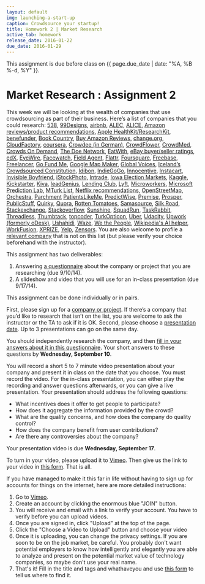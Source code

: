 ```yaml
---
layout: default
img: launching-a-start-up
caption: Crowdsource your startup!
title: Homework 2 | Market Research
active_tab: homework
release_date: 2016-01-22
due_date: 2016-01-29
---
```



<div class="alert alert-info">
This assignment is due before class on {{ page.due_date | date: "%A, %B %-d, %Y" }}.
</div>




Market Research <span class="text-muted">: Assignment 2</span> 
=============================================================
This week we will be looking at the wealth of companies that use crowdsourcing as part of their business. Here’s a list of companies that you could research:
[538](http://fivethirtyeight.com),
[99Designs](http://99designs.com),
[airbnb](https://www.airbnb.com),
[ALEC](http://www.alec.org/model-legislation/),
[ALICE](http://alicelaw.org),
[Amazon reviews/product recommendations](https://www.amazon.com),
[Apple HealthKit/ResearchKit](http://www.apple.com/researchkit/),
[benefunder](http://www.benefunder.org),
[Book Country](http://www.bookcountry.com),
[Buy Amazon Reviews](http://www.buyamazonreviews.com),
[change.org](https://www.change.org),
[CloudFactory](http://www.cloudfactory.com/home),
[coursera](https://www.coursera.org),
[Crowdee (in German)](https://www.crowdee.de),
[CrowdFlower](http://www.crowdflower.com),
[CrowdMed](https://www.crowdmed.com),
[Crowds On Demand](http://crowdsondemand.com),
[The Doe Network](http://www.onthemedia.org/story/online-supersleuth/),
[EatWith](http://www.eatwith.com),
[eBay buyer/seller ratings](http://pages.ebay.com/help/feedback/scores-reputation.html),
[edX](https://www.edx.org),
[EyeWire](https://eyewire.org/signup),
[Facewatch](http://arstechnica.com/tech-policy/2015/12/pre-crime-arrives-in-the-uk-better-make-sure-your-face-stays-off-the-crowdsourced-watch-list/),
[Field Agent](http://www.fieldagent.net),
[Flattr](https://flattr.com),
[Foursquare](https://foursquare.com),
[Freebase](http://www.freebase.com),
[Freelancer](https://www.freelancer.com/),
[Go Fund Me](https://www.gofundme.com/),
[Google Map Maker](http://appleinsider.com/articles/15/08/25/google-reopens-map-maker-with-new-safeguards-to-block-controversial-edits),
[Global Voices](http://globalvoicesonline.org),
[Iceland’s Crowdsourced Constitution](http://www.slate.com/articles/technology/future_tense/2014/07/five_lessons_from_iceland_s_failed_crowdsourced_constitution_experiment.html),
[Idibon](http://idibon.com),
[IndieGoGo](https://www.indiegogo.com),
[Innocentive](http://www.innocentive.com),
[Instacart](https://www.instacart.com/faq),
[Invisible Boyfriend](https://invisibleboyfriend.com),
[iStockPhoto](http://en.wikipedia.org/wiki/IStock),
[Intrade](http://en.wikipedia.org/wiki/Intrade),
[Iowa Election Markets](http://tippie.uiowa.edu/iem/),
[Kaggle](http://www.kaggle.com),
[Kickstarter](http://www.kickstarter.com),
[Kiva](http://kiva.org),
[leadGenius](https://leadgenius.com),
[Lending Club](https://www.lendingclub.com/public/how-peer-lending-works.action),
[Lyft](https://www.lyft.com),
[Microworkers](https://microworkers.com),
[Microsoft Prediction Lab](https://www.prediction.microsoft.com/#!/),
[MTurk List](http://www.mturklist.com),
[Netflix recommendations](https://www.netflix.com/),
[OpenStreetMap](http://www.openstreetmap.org/),
[Orchestra](http://orchestra.unlimitedlabs.com),
[Parchment](http://www.parchment.com)
[PatientsLikeMe](http://www.patientslikeme.com),
[PredictWise](http://www.predictwise.com/),
[Premise](http://www.premise.com/),
[Prosper](https://prosper.com/welcome/how_it_works.aspx),
[PublicStuff](https://www.publicstuff.com),
[Quirky](http://quirky.com),
[Quora](http://www.quora.com),
[Rotten Tomatoes](http://www.rottentomatoes.com),
[Samasource](http://samasource.org),
[Silk Road](http://arstechnica.com/tech-policy/2014/08/dark-net-drug-markets-kept-alive-by-great-customer-service/),
[Stackexchange](http://stackexchange.com/sites),
[Stackoverflow](http://stackoverflow.com),
[Sunshine](http://www.slate.com/blogs/future_tense/2015/03/27/apple_watch_could_make_you_a_walking_weather_station.html),
[SquadRun](https://squadrun.co),
[TaskRabbit](https://www.taskrabbit.com),
[Threadless](https://www.threadless.com/how-it-works/),
[Thumbtack](http://www.thumbtack.com/),
[topcoder](http://www.topcoder.com),
[TurkOpticon](http://turkopticon.ucsd.edu),
[Uber](https://www.uber.com),
[Udacity](https://www.udacity.com),
[Upwork (formerly oDesk)](https://www.upwork.com),
[Ushahidi](http://www.ushahidi.com),
[Waze](https://www.waze.com),
[We the People](https://petitions.whitehouse.gov),
[Wikipedia's AI helper](http://www.wired.com/2015/12/wikipedia-is-using-ai-to-expand-the-ranks-of-human-editors/),
[WorkFusion](http://www.workfusion.com),
[XPRIZE](http://www.xprize.org),
[Yelp](http://www.yelp.com/),
[Zensors](http://zensors.com/).
You are also welcome to profile a [relevant company](http://www.crowdsourcing.org/uploads/CrowdSourcing-Industry-Landscape-v09.jpg) that is not on this list (but please verify your choice beforehand with the instructor). 



This assignment has two deliverables:

1. Answering [a questionnaire](https://docs.google.com/forms/d/1cEkW2h2xwVyKaXriKR7PqroPDjQZE34AKPoRP-lUV5Y/viewform?usp=send_form) about the company or project that you are researching (due 9/10/14).
2. A slideshow and video that you will use for an in-class presentation (due 9/17/14).

This assignment can be done individually or in pairs.

First, please sign up for a [company or project](https://docs.google.com/spreadsheets/d/1kOcI7BJUQGeG3Pb3oZPRqfTt2JYwRnjnTqImex9qsSQ/edit#gid=209977841).  If there’s a company that you’d like to research that isn’t on the list, you are welcome to ask the instructor or the TA to ask if it is OK.  Second, please choose a [presentation date](https://docs.google.com/spreadsheets/d/1kOcI7BJUQGeG3Pb3oZPRqfTt2JYwRnjnTqImex9qsSQ/edit#gid=0). Up to 3 presentations can go on the same day.

You should independently research the company, and then [fill in your answers about it in this questionnaire](https://docs.google.com/forms/d/1cEkW2h2xwVyKaXriKR7PqroPDjQZE34AKPoRP-lUV5Y/viewform?usp=send_form).  Your short answers to these questions by <b>Wednesday, September 10</b>. 

You will record a short 5 to 7 minute video presentation about your company and present it in class on the date that you choose.  You must record the video.  For the in-class presentation, you can either play the recording and answer questions afterwards, or you can give a live presentation.  Your presentation should address the following questions:

- What incentives does it offer to get people to participate?
- How does it aggregate the information provided by the crowd?
- What are the quality concerns, and how does the company do quality control?
- How does the company benefit from user contributions?
- Are there any controversies about the company?

Your presentation video is due <b>Wednesday, September 17</b>.

To turn in your video, please upload it to [Vimeo](https://vimeo.com/). Then give us the link to your video in [this form](https://docs.google.com/forms/d/1bP_sk4aTMknox9XoZXVQRlSR0V7RD3MzmfeZPMLWSLU/viewform?usp=send_form). That is all. 

If you have managed to make it this far in life without having to sign up for accounts for things on the internet, here are more detailed instructions:

1. Go to [Vimeo]().
2. Create an account by clicking the enormous blue "JOIN" button. 
3. You will receive and email with a link to verify your account. You have to verify before you can upload videos.
4. Once you are signed in, click "Upload" at the top of the page.
5. Click the "Choose a Video to Upload" button and choose your video
6. Once it is uploading, you can change the privacy settings. If you are soon to be on the job market, be careful. You probably don't want potential employers to know how intelligently and elegantly you are able to analyze and present on the potential market value of technology companies, so maybe don't use your real name.
7. That's it! Fill in the title and tags and whathaveyou and use [this form](https://docs.google.com/forms/d/1bP_sk4aTMknox9XoZXVQRlSR0V7RD3MzmfeZPMLWSLU/viewform?usp=send_form) to tell us where to find it.



